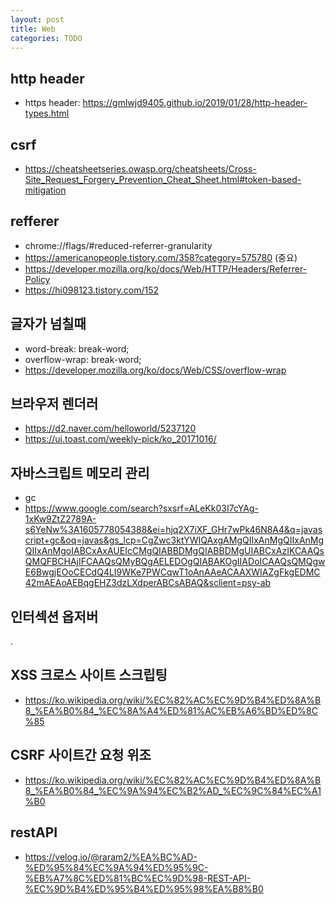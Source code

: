 ```yaml
---
layout: post
title: Web
categories: TODO
---
```


## http header
- https header: https://gmlwjd9405.github.io/2019/01/28/http-header-types.html


## csrf
- https://cheatsheetseries.owasp.org/cheatsheets/Cross-Site_Request_Forgery_Prevention_Cheat_Sheet.html#token-based-mitigation

## refferer
- chrome://flags/#reduced-referrer-granularity
- https://americanopeople.tistory.com/358?category=575780 (중요)
- https://developer.mozilla.org/ko/docs/Web/HTTP/Headers/Referrer-Policy
- https://hi098123.tistory.com/152


## 글자가 넘칠때

- word-break: break-word;
- overflow-wrap: break-word;
- https://developer.mozilla.org/ko/docs/Web/CSS/overflow-wrap

## 브라우저 렌더러
- https://d2.naver.com/helloworld/5237120
- https://ui.toast.com/weekly-pick/ko_20171016/

## 자바스크립트 메모리 관리
- gc
- https://www.google.com/search?sxsrf=ALeKk03I7cYAg-1xKw9ZtZ2789A-s6YeNw%3A1605778054388&ei=hjq2X7iXF_GHr7wPk46N8A4&q=javascript+gc&oq=javas&gs_lcp=CgZwc3ktYWIQAxgAMgQIIxAnMgQIIxAnMgQIIxAnMgoIABCxAxAUEIcCMgQIABBDMgQIABBDMgUIABCxAzIKCAAQsQMQFBCHAjIFCAAQsQMyBQgAELEDOgQIABAKOgIIADoICAAQsQMQgwE6BwgjEOoCECdQ4LI9WKe7PWCqwT1oAnAAeACAAXWIAZgFkgEDMC42mAEAoAEBqgEHZ3dzLXdperABCsABAQ&sclient=psy-ab

## 인터섹션 옵저버
.

## XSS 크로스 사이트 스크립팅

- https://ko.wikipedia.org/wiki/%EC%82%AC%EC%9D%B4%ED%8A%B8_%EA%B0%84_%EC%8A%A4%ED%81%AC%EB%A6%BD%ED%8C%85


## CSRF 사이트간 요청 위조
- https://ko.wikipedia.org/wiki/%EC%82%AC%EC%9D%B4%ED%8A%B8_%EA%B0%84_%EC%9A%94%EC%B2%AD_%EC%9C%84%EC%A1%B0

## restAPI

- https://velog.io/@raram2/%EA%BC%AD-%ED%95%84%EC%9A%94%ED%95%9C-%EB%A7%8C%ED%81%BC%EC%9D%98-REST-API-%EC%9D%B4%ED%95%B4%ED%95%98%EA%B8%B0
